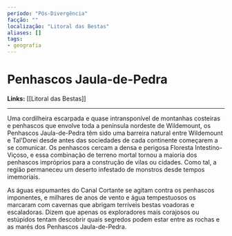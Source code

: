 ```yaml
---
período: "Pós-Divergência"
facção: ""
localização: "Litoral das Bestas"
aliases: []
tags:
- geografia
---
```


# **Penhascos Jaula-de-Pedra**

**Links:** [[Litoral das Bestas]]

---
Uma cordilheira escarpada e quase intransponível de montanhas costeiras e penhascos que envolve toda a península nordeste de Wildemount, os Penhascos Jaula-de-Pedra têm sido uma barreira natural entre Wildemount e Tal'Dorei desde antes das sociedades de cada continente começarem a se comunicar. Os penhascos cercam a densa e perigosa Floresta Intestino-Viçoso, e essa combinação de terreno mortal tornou a maioria dos penhascos impróprios para a construção de vilas ou cidades. Como tal, a região permaneceu um deserto infestado de monstros desde tempos imemoriais.

As águas espumantes do Canal Cortante se agitam contra os penhascos imponentes, e milhares de anos de vento e água tempestuosos os marcaram com cavernas que abrigam terríveis bestas voadoras e escaladoras. Dizem que apenas os exploradores mais corajosos ou estúpidos tentam descobrir quais segredos podem estar entre as rochas e as marés dos Penhascos Jaula-de-Pedra.